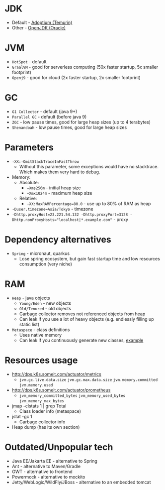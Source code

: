 # JDK
* Default - [Adoptium (Temurin)](https://adoptium.net/temurin/releases/)
* Other - [OpenJDK (Oracle)](https://jdk.java.net/)

# JVM
* `HotSpot` - default
* `GraalVM` - good for serverless computing (50x faster startup, 5x smaller footprint)
* `Openj9` - good for cloud (2x faster startup, 2x smaller footprint)

# GC
* `G1 Collector` - default (java 9+)
* `Parallel GC` - default (before java 9)
* `ZGC` - low pause times, good for large heap sizes (up to 4 terabytes)
* `Shenandoah` - low pause times, good for large heap sizes 

# Parameters
* `-XX:-OmitStackTraceInFastThrow`
    * Without this parameter, some exceptions would have no stacktrace. Which makes them very hard to debug.
* Memory:
    * Absolute:
        * `–Xms256m` - initial heap size
        * `–Xmx1024m` - maximum heap size
    * Relative:
        * `-XX:MaxRAMPercentage=80.0` - use up to 80% of RAM as heap
* `-Duser.timezone=Asia/Tokyo` - timezone
* `-Dhttp.proxyHost=23.221.54.132 -Dhttp.proxyPort=3128 -Dhttp.nonProxyHosts="localhost|*.example.com"` - proxy

# Dependency alternatives
* `Spring` - micronaut, quarkus
    * Lose spring ecosystem, but gain fast startup time and low resources consumption (very niche)

# RAM
* `Heap` - java objects
    * `Young/Eden` - new objects
    * `Old/Tenured` - old objects
    * Garbage collector removes not referenced objects from heap
    * Can leak if you use a lot of heavy objects (e.g. endlessly filling up static list)
* `Metaspace` - class definitions
    * Uses native memory
    * Can leak if you continuously generate new classes, [example](https://stackoverflow.com/questions/44830943/metaspace-memory-leak)

# Resources usage
* http://dps.k8s.someit.com/actuator/metrics
    * `jvm.gc.live.data.size` `jvm.gc.max.data.size` `jvm.memory.committed` `jvm.memory.used`
* http://dps.k8s.someit.com/actuator/prometheus
    * `jvm_memory_committed_bytes` `jvm_memory_used_bytes` `jvm_memory_max_bytes`
* jmap -clstats 1 | grep Total
    * Class loader info (metaspace)
* jstat -gc 1
    * Garbage collector info
* Heap dump (has its own section)

# Outdated/Unpopular tech
* Java EE/Jakarta EE - alternative to Spring
* Ant - alternative to Maven/Gradle
* GWT - alternative to frontend
* Powermock - alternative to mockito
* Jetty/WebLogic/WildFly/JBoss - alternative to an embedded tomcat
